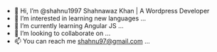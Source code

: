 - 👋 Hi, I’m @shahnu1997 Shahnawaz Khan | A Wordpress Developer
- 👀 I’m interested in learning new languages ...
- 🌱 I’m currently learning Angular JS ...
- 💞️ I’m looking to collaborate on ...
- 📫 You can reach me shahnu97@gmail.com ...

<!---
shahnu1997/shahnu1997 is a ✨ special ✨ repository because its `README.md` (this file) appears on your GitHub profile.
You can click the Preview link to take a look at your changes.
--->
